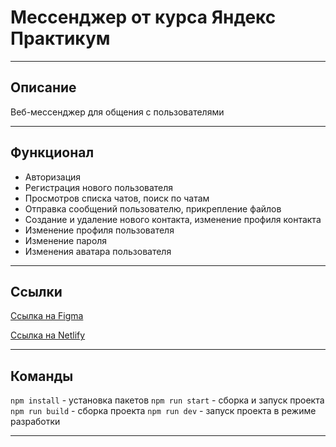 # Мессенджер от курса Яндекс Практикум

---

## Описание

Веб-мессенджер для общения с пользователями

---

## Функционал

- Авторизация
- Регистрация нового пользователя
- Просмотров списка чатов, поиск по чатам
- Отправка сообщений пользователю, прикрепление файлов
- Создание и удаление нового контакта, изменение профиля контакта
- Изменение профиля пользователя
- Изменение пароля
- Изменения аватара пользователя

---

## Ссылки

[Ссылка на Figma](https://www.figma.com/file/fUNw7e4zcxltjCzp7ARPkW/Chat-Project-Middle-Frontend-Yandex-Practicum-Course?type=design&node-id=0%3A1&mode=design&t=v1jEPbio3BnNTySr-1)

[Ссылка на Netlify]()

---

## Команды

`npm install` - установка пакетов
`npm run start` - сборка и запуск проекта
`npm run build` - сборка проекта
`npm run dev` - запуск проекта в режиме разработки

---


